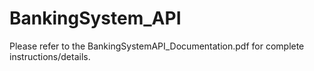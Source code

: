 # BankingSystem_API

Please refer to the BankingSystemAPI_Documentation.pdf for complete instructions/details.
